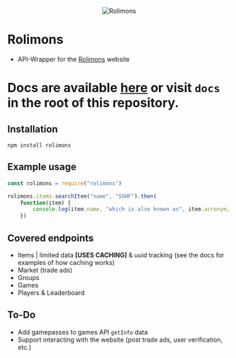 
<p align="center">
  <img src="https://images-ext-2.discordapp.net/external/FCOj4u6lhFftRcr9iFT9TTgwqXNUdGyfc2THAclGkII/https/cdn.discordapp.com/icons/439980323263086602/ec5023bb9ca40c98785d505b2335ca67.png" alt="Rolimons"/>
</p>

# Rolimons
- API-Wrapper for the [Rolimons](https://rolimons.com) website

# Docs are available [here](https://shiawase.gitbook.io/rolimons-api-wrapper-docs/) or visit `docs` in the root of this repository.

## Installation
```
npm install rolimons
```

## Example usage
```javascript
const rolimons = require("rolimons")

rolimons.items.searchItem("name", "SSHF").then(
    function(item) {
        console.log(item.name, "which is also known as", item.acronym, "has a demand of", item.demand)
    })

```

## Covered endpoints
- Items | limited data **[USES CACHING]** & uuid tracking (see the docs for examples of how caching works)
- Market (trade ads)
- Groups
- Games
- Players & Leaderboard

## To-Do
- Add gamepasses to games API `getInfo` data
- Support interacting with the website (post trade ads, user verification, etc.)
